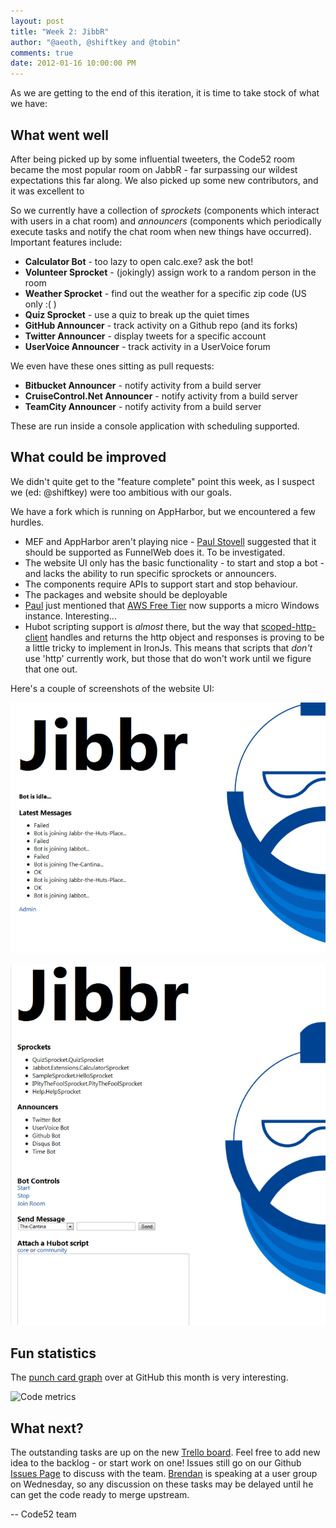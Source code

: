 ```yaml
--- 
layout: post
title: "Week 2: JibbR"
author: "@aeoth, @shiftkey and @tobin"
comments: true
date: 2012-01-16 10:00:00 PM 
---
```



As we are getting to the end of this iteration, it is time to take stock of what we have:

## What went well

After being picked up by some influential tweeters, the Code52 room became the most popular room on JabbR - far surpassing our wildest expectations this far along. We also picked up some new contributors, and it was excellent to 

So we currently have a collection of *sprockets* (components which interact with users in a chat room) and *announcers* (components which periodically execute tasks and notify the chat room when new things have occurred). Important features include:

 * **Calculator Bot** - too lazy to open calc.exe? ask the bot!
 * **Volunteer Sprocket** - (jokingly) assign work to a random person in the room
 * **Weather Sprocket** - find out the weather for a specific zip code (US only :( )
 * **Quiz Sprocket** - use a quiz to break up the quiet times
 * **GitHub Announcer** - track activity on a Github repo (and its forks)
 * **Twitter Announcer** - display tweets for a specific account
 * **UserVoice Announcer** - track activity in a UserVoice forum

We even have these ones sitting as pull requests:

 * **Bitbucket Announcer** - notify activity from a build server
 * **CruiseControl.Net Announcer** - notify activity from a build server
 * **TeamCity Announcer** - notify activity from a build server

These are run inside a console application with scheduling supported.

## What could be improved

We didn't quite get to the "feature complete" point this week, as I suspect we (ed: @shiftkey) were too ambitious with our goals.

We have a fork which is running on AppHarbor, but we encountered a few hurdles.

 * MEF and AppHarbor aren't playing nice - [Paul Stovell](http://twitter.com/paulstovell) suggested that it should be supported as FunnelWeb does it. To be investigated.
 * The website UI only has the basic functionality - to start and stop a bot - and lacks the ability to run specific sprockets or announcers.
 * The components require APIs to support start and stop behaviour.
 * The packages and website should be deployable 
 * [Paul](http://twitter.com/aeoth) just mentioned that [AWS Free Tier](http://aws.amazon.com/free/) now supports a micro Windows instance. Interesting...
 * Hubot scripting support is *almost* there, but the way that [scoped-http-client](https://github.com/technoweenie/node-scoped-http-client) handles and returns the http object and responses is proving to be a little tricky to implement in IronJs. This means that scripts that *don't* use 'http' currently work, but those that do won't work until we figure that one out.


 Here's a couple of screenshots of the website UI:

 ![](/img/week2-wrapup-dashboard.png)

 ![](/img/week2-wrapup-admin.png)

## Fun statistics

The [punch card graph](https://github.com/Code52/JibbR/graphs/punch_card) over at GitHub this month is very interesting.

![Code metrics](https://chart.googleapis.com/chart?chs=800x300&chds=-1,24,-1,7,0,26&chf=bg,s,efefef&chd=t:0,1,2,3,4,5,6,7,8,9,10,11,12,13,14,15,16,17,18,19,20,21,22,23,0,1,2,3,4,5,6,7,8,9,10,11,12,13,14,15,16,17,18,19,20,21,22,23,0,1,2,3,4,5,6,7,8,9,10,11,12,13,14,15,16,17,18,19,20,21,22,23,0,1,2,3,4,5,6,7,8,9,10,11,12,13,14,15,16,17,18,19,20,21,22,23,0,1,2,3,4,5,6,7,8,9,10,11,12,13,14,15,16,17,18,19,20,21,22,23,0,1,2,3,4,5,6,7,8,9,10,11,12,13,14,15,16,17,18,19,20,21,22,23,0,1,2,3,4,5,6,7,8,9,10,11,12,13,14,15,16,17,18,19,20,21,22,23,0,1,2,3,4,5,6,7,8,9,10,11,12,13,14,15,16,17,18,19,20,21,22,23|0,0,0,0,0,0,0,0,0,0,0,0,0,0,0,0,0,0,0,0,0,0,0,0,1,1,1,1,1,1,1,1,1,1,1,1,1,1,1,1,1,1,1,1,1,1,1,1,2,2,2,2,2,2,2,2,2,2,2,2,2,2,2,2,2,2,2,2,2,2,2,2,3,3,3,3,3,3,3,3,3,3,3,3,3,3,3,3,3,3,3,3,3,3,3,3,4,4,4,4,4,4,4,4,4,4,4,4,4,4,4,4,4,4,4,4,4,4,4,4,5,5,5,5,5,5,5,5,5,5,5,5,5,5,5,5,5,5,5,5,5,5,5,5,6,6,6,6,6,6,6,6,6,6,6,6,6,6,6,6,6,6,6,6,6,6,6,6,7,7,7,7,7,7,7,7,7,7,7,7,7,7,7,7,7,7,7,7,7,7,7,7|1,0,0,0,0,1,0,0,4,0,0,1,2,0,0,7,9,1,0,2,10,0,0,3,0,0,0,0,0,1,0,0,0,4,0,2,0,1,0,0,3,0,0,0,1,2,2,4,2,0,0,0,1,0,0,1,26,1,0,1,1,2,0,0,2,1,2,5,3,8,18,6,1,0,2,3,0,0,17,11,0,0,3,4,3,0,2,2,0,0,0,0,4,7,1,1,2,0,0,0,0,0,0,0,0,2,1,2,0,5,3,3,0,2,1,1,1,0,0,0,0,0,0,0,0,0,0,1,2,0,0,2,0,0,2,10,4,3,1,0,0,0,0,2,2,3,1,7,1,0,0,0,0,0,2,2,1,2,0,3,2,1,0,2,2,7,4,0,0,0,0,0,0,0,0,0,0,0,0,0,0,0,0,0,0,0,0,0,0,0,0,0&chxt=x,y&chm=o,333333,1,1.0,25.0&chxl=0:||12am|1|2|3|4|5|6|7|8|9|10|11|12pm|1|2|3|4|5|6|7|8|9|10|11||1:||Sun|Mon|Tue|Wed|Thr|Fri|Sat|&cht=s)

## What next?

The outstanding tasks are up on the new [Trello board](https://trello.com/board/jibbr/4f0f5e8ed8920290334bd12f). Feel free to add new idea to the backlog - or start work on one! Issues still go on our Github [Issues Page](https://github.com/code52/jibbr/issues) to discuss with the team. [Brendan](http://twitter.com/shiftkey) is speaking at a user group on Wednesday, so any discussion on these tasks may be delayed until he can get the code ready to merge upstream.

-- Code52 team
